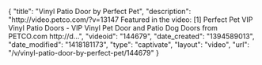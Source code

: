 {
    "title": "Vinyl Patio Door by Perfect Pet",
    "description": "http:\/\/video.petco.com\/?v=13147 Featured in the video: [1] Perfect Pet VIP Vinyl Patio Doors - VIP Vinyl Pet Door and Patio Dog Doors from PETCO.com http:\/\/d...",
    "videoid": "144679",
    "date_created": "1394589013",
    "date_modified": "1418181173",
    "type": "captivate",
    "layout": "video",
    "url": "\/v\/vinyl-patio-door-by-perfect-pet\/144679"
}